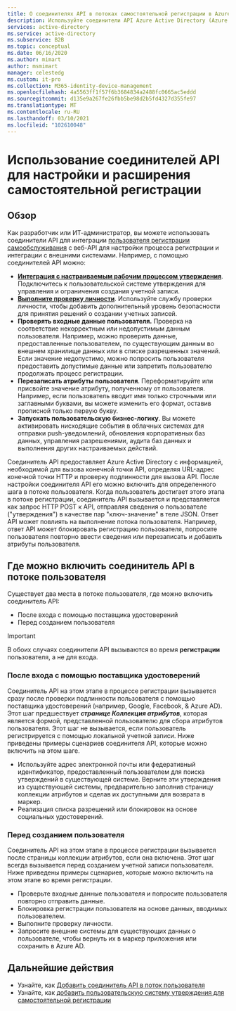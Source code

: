 ```yaml
---
title: О соединителях API в потоках самостоятельной регистрации в Azure AD
description: Используйте соединители API Azure Active Directory (Azure AD) для настройки и расширения возможностей самостоятельной регистрации пользователей с помощью веб-API.
services: active-directory
ms.service: active-directory
ms.subservice: B2B
ms.topic: conceptual
ms.date: 06/16/2020
ms.author: mimart
author: msmimart
manager: celestedg
ms.custom: it-pro
ms.collection: M365-identity-device-management
ms.openlocfilehash: 4a5563ff1f57f6b3684834a2488fc0665ac5eddd
ms.sourcegitcommit: d135e9a267fe26fbb5be98d2b5fd4327d355fe97
ms.translationtype: MT
ms.contentlocale: ru-RU
ms.lasthandoff: 03/10/2021
ms.locfileid: "102610048"
---
```

# <a name="use-api-connectors-to-customize-and-extend-self-service-sign-up"></a>Использование соединителей API для настройки и расширения самостоятельной регистрации 

## <a name="overview"></a>Обзор 
Как разработчик или ИТ-администратор, вы можете использовать соединители API для интеграции [пользователя регистрации самообслуживания](self-service-sign-up-overview.md) с веб-API для настройки процесса регистрации и интеграции с внешними системами. Например, с помощью соединителей API можно:

- [**Интеграция с настраиваемым рабочим процессом утверждения**](self-service-sign-up-add-approvals.md). Подключитесь к пользовательской системе утверждения для управления и ограничения создания учетной записи.
- [**Выполните проверку личности**](code-samples-self-service-sign-up.md#identity-verification). Используйте службу проверки личности, чтобы добавить дополнительный уровень безопасности для принятия решений о создании учетных записей.
- **Проверять входные данные пользователя.** Проверка на соответствие некорректным или недопустимым данным пользователя. Например, можно проверить данные, предоставленные пользователем, по существующим данным во внешнем хранилище данных или в списке разрешенных значений. Если значение недопустимо, можно попросить пользователя предоставить допустимые данные или запретить пользователю продолжать процесс регистрации.
- **Перезаписать атрибуты пользователя**. Переформатируйте или присвойте значение атрибуту, полученному от пользователя. Например, если пользователь вводит имя только строчными или заглавными буквами, вы можете изменить его формат, оставив прописной только первую букву. 
- **Запускать пользовательскую бизнес-логику**. Вы можете активировать нисходящие события в облачных системах для отправки push-уведомлений, обновления корпоративных баз данных, управления разрешениями, аудита баз данных и выполнения других настраиваемых действий.

Соединитель API предоставляет Azure Active Directory с информацией, необходимой для вызова конечной точки API, определяя URL-адрес конечной точки HTTP и проверку подлинности для вызова API. После настройки соединителя API его можно включить для определенного шага в потоке пользователя. Когда пользователь достигает этого этапа в потоке регистрации, соединитель API вызывается и представляется как запрос HTTP POST к API, отправляя сведения о пользователе ("утверждения") в качестве пар "ключ-значение" в теле JSON. Ответ API может повлиять на выполнение потока пользователя. Например, ответ API может блокировать регистрацию пользователя, попросите пользователя повторно ввести сведения или перезаписать и добавить атрибуты пользователя.

## <a name="where-you-can-enable-an-api-connector-in-a-user-flow"></a>Где можно включить соединитель API в потоке пользователя

Существует два места в потоке пользователя, где можно включить соединитель API:

- После входа с помощью поставщика удостоверений
- Перед созданием пользователя

> [!IMPORTANT]
> В обоих случаях соединители API вызываются во время **регистрации** пользователя, а не для входа.

### <a name="after-signing-in-with-an-identity-provider"></a>После входа с помощью поставщика удостоверений

Соединитель API на этом этапе в процессе регистрации вызывается сразу после проверки подлинности пользователя с помощью поставщика удостоверений (например, Google, Facebook, & Azure AD). Этот шаг предшествует ***странице Коллекция атрибутов***, которая является формой, представленной пользователю для сбора атрибутов пользователя. Этот шаг не вызывается, если пользователь регистрируется с помощью локальной учетной записи. Ниже приведены примеры сценариев соединителя API, которые можно включить на этом шаге.

- Используйте адрес электронной почты или федеративный идентификатор, предоставленный пользователем для поиска утверждений в существующей системе. Верните эти утверждения из существующей системы, предварительно заполнив страницу коллекции атрибутов и сделав их доступными для возврата в маркер.
- Реализация списка разрешений или блокировок на основе социальных удостоверений.

### <a name="before-creating-the-user"></a>Перед созданием пользователя

Соединитель API на этом этапе в процессе регистрации вызывается после страницы коллекции атрибутов, если она включена. Этот шаг всегда вызывается перед созданием учетной записи пользователя. Ниже приведены примеры сценариев, которые можно включить на этом этапе во время регистрации.

- Проверьте входные данные пользователя и попросите пользователя повторно отправить данные.
- Блокировка регистрации пользователя на основе данных, вводимых пользователем.
- Выполните проверку личности.
- Запросите внешние системы для существующих данных о пользователе, чтобы вернуть их в маркер приложения или сохранить в Azure AD.

## <a name="next-steps"></a>Дальнейшие действия
- Узнайте, как [Добавить соединитель API в поток пользователя](self-service-sign-up-add-api-connector.md)
- Узнайте, как [добавить пользовательскую систему утверждения для самостоятельной регистрации](self-service-sign-up-add-approvals.md)